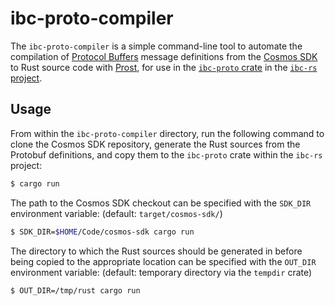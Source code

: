 # ibc-proto-compiler

The `ibc-proto-compiler` is a simple command-line tool to automate the compilation of [Protocol Buffers](https://developers.google.com/protocol-buffers) message definitions from the [Cosmos SDK](https://github.com/cosmos/cosmos-sdk) to Rust source code with [Prost](https://lib.rs/crates/prost), for use in the [`ibc-proto` crate](https://lib.rs/crates/ibc-proto) in the [`ibc-rs` project](https://github.com/informalsystems/ibc-rs/).

## Usage

From within the `ibc-proto-compiler` directory, run the following command to clone the Cosmos SDK repository, generate the Rust sources from the Protobuf definitions, and copy them to the `ibc-proto` crate within the `ibc-rs` project:

```bash
$ cargo run
```

The path to the Cosmos SDK checkout can be specified with the `SDK_DIR` environment variable: (default: `target/cosmos-sdk/`)

```bash
$ SDK_DIR=$HOME/Code/cosmos-sdk cargo run
```

The directory to which the Rust sources should be generated in before being copied to the appropriate location can be specified with the `OUT_DIR` environment variable: (default: temporary directory via the `tempdir` crate)

```bash
$ OUT_DIR=/tmp/rust cargo run
```
